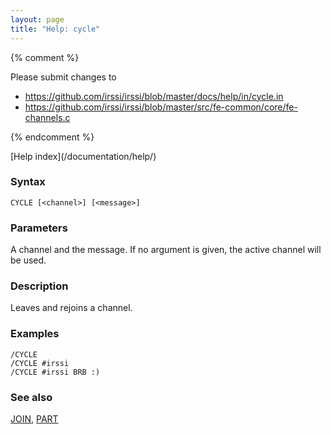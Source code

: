 ```yaml
---
layout: page
title: "Help: cycle"
---
```


{% comment %}

Please submit changes to
- https://github.com/irssi/irssi/blob/master/docs/help/in/cycle.in
- https://github.com/irssi/irssi/blob/master/src/fe-common/core/fe-channels.c


{% endcomment %}
<nav markdown="1">
[Help index](/documentation/help/)
</nav>

### Syntax ###

<div class="highlight irssisyntax"><pre style="\-\-cmdlen:5ch"><code><span class="synB">CYCLE</span> <span class="syn10">[<span class="syn09">&lt;channel></span>]</span> <span class="syn10">[<span class="syn09">&lt;message></span>]</span></code></pre></div>



### Parameters ###

A channel and the message. If no argument is given, the active channel
will be used.

### Description ###

Leaves and rejoins a channel.

### Examples ###

    /CYCLE
    /CYCLE #irssi
    /CYCLE #irssi BRB :)

### See also ###
[JOIN](/documentation/help/join/), [PART](/documentation/help/part/)

